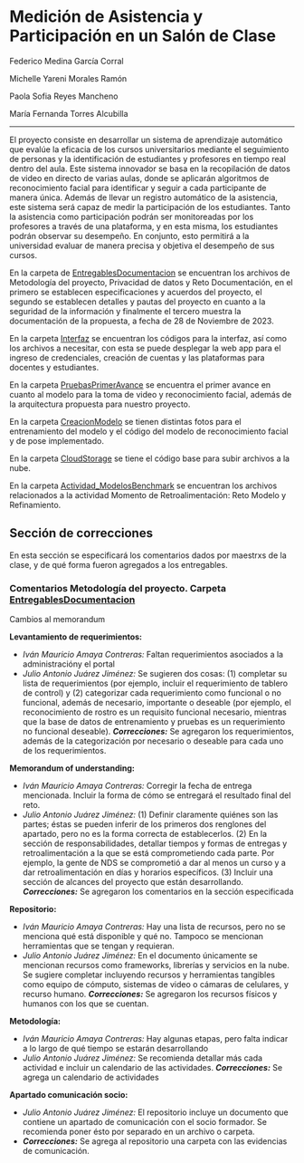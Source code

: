 # Medición de Asistencia y Participación en un Salón de Clase
Federico Medina García Corral

Michelle Yareni Morales Ramón

Paola Sofia Reyes Mancheno

María Fernanda Torres Alcubilla

---
El proyecto consiste en desarrollar un sistema de aprendizaje automático que evalúe la eficacia de los cursos universitarios mediante el seguimiento de personas y la identificación de estudiantes y profesores en tiempo real dentro del aula. Este sistema innovador se basa en la recopilación de datos de video en directo de varias aulas, donde se aplicarán algoritmos de reconocimiento facial para identificar y seguir a cada participante de manera única. Además de llevar un registro automático de la asistencia, este sistema será capaz de medir la participación de los estudiantes. Tanto la asistencia como participación podrán ser monitoreadas por los profesores a través de una plataforma, y en esta misma, los estudiantes podrán observar su desempeño. En conjunto, esto permitirá a la universidad evaluar de manera precisa y objetiva el desempeño de sus cursos.

En la carpeta de [EntregablesDocumentacion](EntregablesDocumentacion) se encuentran los archivos de Metodología del proyecto, Privacidad de datos y Reto Documentación, en el primero se establecen especificaciones y acuerdos del proyecto, el segundo se establecen detalles y pautas del proyecto en cuanto a la seguridad de la información y finalmente el tercero muestra la documentación de la propuesta, a fecha de 28 de Noviembre de 2023. 

En la carpeta [Interfaz](Interfaz) se encuentran los códigos para la interfaz, así como los archivos a necesitar, con esta se puede desplegar la web app para el ingreso de credenciales, creación de cuentas y las plataformas para docentes y estudiantes.

En la carpeta [PruebasPrimerAvance](PruebasPrimerAvance) se encuentra el primer avance en cuanto al modelo para la toma de video y reconocimiento facial, además de la arquitectura propuesta para nuestro proyecto.

En la carpeta [CreacionModelo](CreacionModelo) se tienen distintas fotos para el entrenamiento del modelo y el código del modelo de reconocimiento facial y de pose implementado.  

En la carpeta [CloudStorage](CloudStorage) se tiene el código base para subir archivos a la nube.  

En la carpeta [Actividad_ModelosBenchmark](Actividad_ModelosBenchmark) se encuentran los archivos relacionados a la actividad Momento de Retroalimentación: Reto Modelo y Refinamiento.

## Sección de correcciones

En esta sección se especificará los comentarios dados por maestrxs de la clase, y de qué forma fueron agregados a los entregables.

### Comentarios Metodología del proyecto. Carpeta [EntregablesDocumentacion](EntregablesDocumentacion)

Cambios al memorandum

**Levantamiento de requerimientos:** 
- _Iván Mauricio Amaya Contreras:_ Faltan requerimientos asociados a la administracióny el portal
- _Julio Antonio Juárez Jiménez:_ Se sugieren dos cosas: (1) completar su lista de requerimientos (por ejemplo, incluir el requerimiento de tablero de control) y (2) categorizar cada requerimiento como funcional o no funcional, además de necesario, importante o deseable (por ejemplo, el reconocimiento de rostro es un requisito funcional necesario, mientras que la base de datos de entrenamiento y pruebas es un requerimiento no funcional deseable).
**_Correcciones:_** Se agregaron los requerimientos, además de la categorización por necesario o deseable para cada uno de los requerimientos.

**Memorandum of understanding:**
-  _Iván Mauricio Amaya Contreras:_ Corregir la fecha de entrega mencionada. Incluir la forma de cómo se entregará el resultado final del reto.
-  _Julio Antonio Juárez Jiménez:_  (1) Definir claramente quiénes son las partes; éstas se pueden inferir de los primeros dos renglones del apartado, pero no es la forma correcta de establecerlos. (2) En la sección de responsabilidades, detallar tiempos y formas de entregas y retroalimentación a la que se está comprometiendo cada parte. Por ejemplo, la gente de NDS se comprometió a dar al menos un curso y a dar retroalimentación en días y horarios específicos. (3) Incluir una sección de alcances del proyecto que están desarrollando.
**_Correcciones:_** Se agregaron los comentarios en la sección especificada

**Repositorio:**
-  _Iván Mauricio Amaya Contreras:_  Hay una lista de recursos, pero no se menciona qué está disponible y qué no. Tampoco se mencionan herramientas que se tengan y requieran.
-  _Julio Antonio Juárez Jiménez:_  En el documento únicamente se mencionan recursos como frameworks, librerías y servicios en la nube. Se sugiere completar incluyendo recursos y herramientas tangibles como equipo de cómputo, sistemas de video o cámaras de celulares, y recurso humano. 
**_Correcciones:_** Se agregaron los recursos físicos y humanos con los que se cuentan.

**Metodología:**
-  _Iván Mauricio Amaya Contreras:_  Hay algunas etapas, pero falta indicar a lo largo de qué tiempo se estarán desarrollando
-  _Julio Antonio Juárez Jiménez:_ Se recomienda detallar más cada actividad e incluir un calendario de las actividades. 
**_Correcciones:_** Se agrega un calendario de actividades

**Apartado comunicación socio:**
- _Julio Antonio Juárez Jiménez:_  El repositorio incluye un documento que contiene un apartado de comunicación con el socio formador. Se recomienda poner ésto por separado en un archivo o carpeta.
- **_Correcciones:_** Se agrega al repositorio una carpeta con las evidencias de comunicación.

